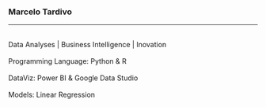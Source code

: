 ### Marcelo Tardivo
<hr>
<br>Data Analyses | Business Intelligence | Inovation</br>
<br>Programming Language: Python & R</br>
<br>DataViz: Power BI & Google Data Studio</br>
<br>Models: Linear Regression</br>
